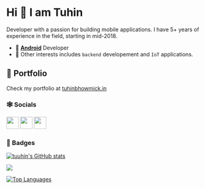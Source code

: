 # Hi 👋 I am Tuhin

Developer with a passion for building mobile applications. I have 5+ years of experience in the field, starting in mid-2018.

- 🧠 **[Android](https://developer.android.com/)** Developer
- 🌉 Other interests includes `backend` developement and `IoT` applications.

## :page_facing_up: Portfolio

Check my portfolio at [tuhinbhowmick.in](https://tuhinbhowmick.in)

### 🕸️ Socials

<p align="left"> <a href="https://www.github.com/tuuhin" target="_blank" rel="noreferrer"><img src="https://raw.githubusercontent.com/danielcranney/readme-generator/main/public/icons/socials/github-dark.svg" width="32" height="32" /></a> <a href="http://www.instagram.com/tuuhin_" target="_blank" rel="noreferrer"><img src="https://raw.githubusercontent.com/danielcranney/readme-generator/main/public/icons/socials/instagram.svg" width="32" height="32" /></a> <a href="https://www.twitter.com/tuuhin_" target="_blank" rel="noreferrer"><img src="https://raw.githubusercontent.com/danielcranney/readme-generator/main/public/icons/socials/twitter.svg" width="32" height="32" /></a></p>

### 📛 Badges

<a href="http://www.github.com/tuuhin"><img src="https://github-readme-stats.vercel.app/api?username=tuuhin&show_icons=true&hide=issues,&count_private=true&title_color=ec4899&text_color=3382ed&icon_color=444e59&bg_color=181824&hide_border=true&show_icons=true" alt="tuuhin's GitHub stats" /></a>

<a href="http://www.github.com/tuuhin"><img src="https://github-readme-streak-stats.herokuapp.com/?user=tuuhin&stroke=3382ed&background=181824&ring=ec4899&fire=ec4899&currStreakNum=3382ed&currStreakLabel=ec4899&sideNums=3382ed&sideLabels=3382ed&dates=3382ed&hide_border=true" /></a>

<a href="https://github.com/tuuhin" align="left"><img src="https://github-readme-stats.vercel.app/api/top-langs/?username=tuuhin&langs_count=4&title_color=ec4899&text_color=3382ed&icon_color=444e59&bg_color=181824&hide_border=true&locale=en&custom_title=Top%20%Languages" alt="Top Languages"/></a>
